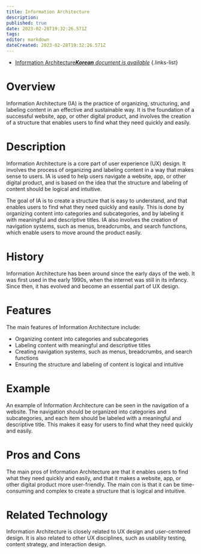 ```yaml
---
title: Information Architecture
description: 
published: true
date: 2023-02-28T19:32:26.571Z
tags: 
editor: markdown
dateCreated: 2023-02-28T19:32:26.571Z
---
```


- [Information Architecture***Korean** document is available*](/ko/Knowledge-base/Dictionary/information-architecture)
{.links-list}


# Overview
Information Architecture (IA) is the practice of organizing, structuring, and labeling content in an effective and sustainable way. It is the foundation of a successful website, app, or other digital product, and involves the creation of a structure that enables users to find what they need quickly and easily.

# Description
Information Architecture is a core part of user experience (UX) design. It involves the process of organizing and labeling content in a way that makes sense to users. IA is used to help users navigate a website, app, or other digital product, and is based on the idea that the structure and labeling of content should be logical and intuitive.

The goal of IA is to create a structure that is easy to understand, and that enables users to find what they need quickly and easily. This is done by organizing content into categories and subcategories, and by labeling it with meaningful and descriptive titles. IA also involves the creation of navigation systems, such as menus, breadcrumbs, and search functions, which enable users to move around the product easily.

# History
Information Architecture has been around since the early days of the web. It was first used in the early 1990s, when the internet was still in its infancy. Since then, it has evolved and become an essential part of UX design.

# Features
The main features of Information Architecture include:

- Organizing content into categories and subcategories
- Labeling content with meaningful and descriptive titles
- Creating navigation systems, such as menus, breadcrumbs, and search functions
- Ensuring the structure and labeling of content is logical and intuitive

# Example
An example of Information Architecture can be seen in the navigation of a website. The navigation should be organized into categories and subcategories, and each item should be labeled with a meaningful and descriptive title. This makes it easy for users to find what they need quickly and easily.

# Pros and Cons
The main pros of Information Architecture are that it enables users to find what they need quickly and easily, and that it makes a website, app, or other digital product more user-friendly. The main con is that it can be time-consuming and complex to create a structure that is logical and intuitive.

# Related Technology
Information Architecture is closely related to UX design and user-centered design. It is also related to other UX disciplines, such as usability testing, content strategy, and interaction design.